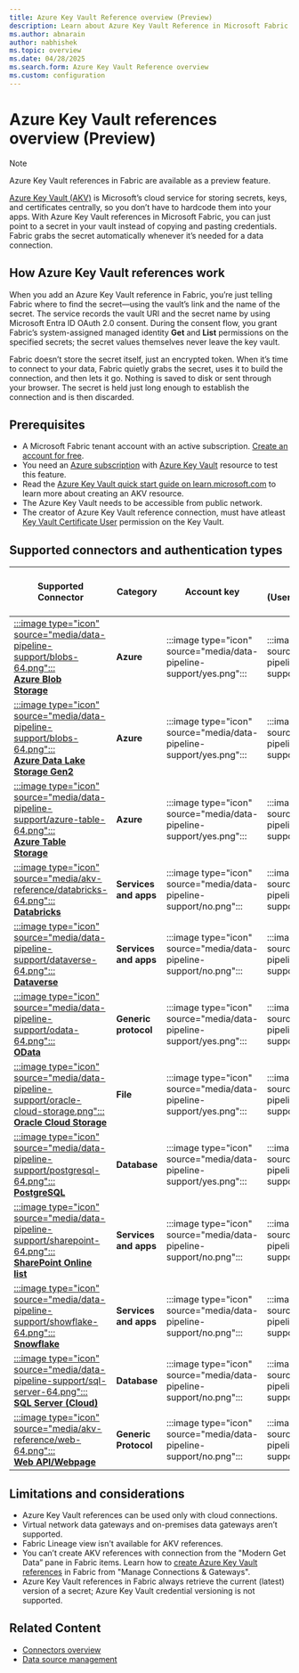 ```yaml
---
title: Azure Key Vault Reference overview (Preview)
description: Learn about Azure Key Vault Reference in Microsoft Fabric
ms.author: abnarain
author: nabhishek
ms.topic: overview
ms.date: 04/28/2025
ms.search.form: Azure Key Vault Reference overview
ms.custom: configuration
---
```


# Azure Key Vault references overview (Preview)

>[!NOTE]
>Azure Key Vault references in Fabric are available as a preview feature.

[Azure Key Vault (AKV)](/azure/key-vault/general/overview) is Microsoft’s cloud service for storing secrets, keys, and certificates centrally, so you don’t have to hardcode them into your apps. With Azure Key Vault references in Microsoft Fabric, you can just point to a secret in your vault instead of copying and pasting credentials. Fabric grabs the secret automatically whenever it’s needed for a data connection.

## How Azure Key Vault references work
When you add an Azure Key Vault reference in Fabric, you’re just telling Fabric where to find the secret—using the vault’s link and the name of the secret. The service records the vault URI and the secret name by using Microsoft Entra ID OAuth 2.0 consent. During the consent flow, you grant Fabric’s system-assigned managed identity **Get** and **List** permissions on the specified secrets; the secret values themselves never leave the key vault.

Fabric doesn’t store the secret itself, just an encrypted token. When it’s time to connect to your data, Fabric quietly grabs the secret, uses it to build the connection, and then lets it go. Nothing is saved to disk or sent through your browser. The secret is held just long enough to establish the connection and is then discarded.

## Prerequisites

- A Microsoft Fabric tenant account with an active subscription. [Create an account for free](/fabric/fundamentals/fabric-trial).
- You need an [Azure subscription](https://azure.microsoft.com/free/) with [Azure Key Vault](/azure/key-vault/quick-create-portal) resource to test this feature.
- Read the [Azure Key Vault quick start guide on learn.microsoft.com](/azure/key-vault/secrets/quick-create-portal) to learn more about creating an AKV resource.
- The Azure Key Vault needs to be accessible from public network.
- The creator of Azure Key Vault reference connection, must have atleast [Key Vault Certificate User](https://learn.microsoft.com/azure/role-based-access-control/built-in-roles/security#key-vault-certificate-user) permission on the Key Vault.


## Supported connectors and authentication types
| Supported Connector | Category | Account key | Basic (Username/Password) | Token (Shared Access Signature or Personal Access Token) | Service Principal |
| --- | --- | --- | --- | --- | --- |
| [:::image type="icon" source="media/data-pipeline-support/blobs-64.png":::<br/>**Azure Blob<br/>Storage**](connector-azure-blob-storage-copy-activity.md) | **Azure** | <!--AKV reference (Account key)-->:::image type="icon" source="media/data-pipeline-support/yes.png"::: |  <!--AKV reference (Basic)-->:::image type="icon" source="media/data-pipeline-support/no.png"::: | <!--AKV reference (Token)-->:::image type="icon" source="media/data-pipeline-support/yes.png"::: | <!--AKV reference (SPN)-->:::image type="icon" source="media/data-pipeline-support/yes.png"::: |
| [:::image type="icon" source="media/data-pipeline-support/blobs-64.png":::<br/>**Azure Data Lake<br/>Storage Gen2**](connector-azure-data-lake-storage-gen2-copy-activity.md) | **Azure** |  <!--AKV reference (Account key)-->:::image type="icon" source="media/data-pipeline-support/yes.png"::: |  <!--AKV reference (Basic)-->:::image type="icon" source="media/data-pipeline-support/no.png"::: | <!--AKV reference (Token)-->:::image type="icon" source="media/data-pipeline-support/yes.png"::: | <!--AKV reference (SPN)-->:::image type="icon" source="media/data-pipeline-support/yes.png"::: |
| [:::image type="icon" source="media/data-pipeline-support/azure-table-64.png":::<br/>**Azure Table<br/>Storage**](connector-azure-table-storage-copy-activity.md) | **Azure** | <!--AKV reference (Account key)-->:::image type="icon" source="media/data-pipeline-support/yes.png"::: |  <!--AKV reference (Basic)-->:::image type="icon" source="media/data-pipeline-support/no.png"::: | <!--AKV reference (Token)-->:::image type="icon" source="media/data-pipeline-support/yes.png"::: | <!--AKV reference (SPN)-->:::image type="icon" source="media/data-pipeline-support/yes.png"::: |
| [:::image type="icon" source="media/akv-reference/databricks-64.png":::<br/>**Databricks**](connector-databricks.md) | **Services and apps** | <!--AKV reference (Account key)-->:::image type="icon" source="media/data-pipeline-support/no.png"::: |  <!--AKV reference (Basic)-->:::image type="icon" source="media/data-pipeline-support/yes.png"::: | <!--AKV reference (Token)-->:::image type="icon" source="media/data-pipeline-support/yes.png"::: | <!--AKV reference (SPN)-->:::image type="icon" source="media/data-pipeline-support/no.png"::: |
| [:::image type="icon" source="media/data-pipeline-support/dataverse-64.png":::<br/>**Dataverse**](connector-dataverse-copy-activity.md) | **Services and apps** | <!--AKV reference (Account key)-->:::image type="icon" source="media/data-pipeline-support/no.png"::: |  <!--AKV reference (Basic)-->:::image type="icon" source="media/data-pipeline-support/no.png"::: | <!--AKV reference (Token)-->:::image type="icon" source="media/data-pipeline-support/no.png"::: | <!--AKV reference (SPN)-->:::image type="icon" source="media/data-pipeline-support/yes.png"::: |
| [:::image type="icon" source="media/data-pipeline-support/odata-64.png":::<br/>**OData**](connector-odata.md) | **Generic protocol** | <!--AKV reference (Account key)-->:::image type="icon" source="media/data-pipeline-support/yes.png"::: |  <!--AKV reference (Basic)-->:::image type="icon" source="media/data-pipeline-support/yes.png"::: | <!--AKV reference (Token)-->:::image type="icon" source="media/data-pipeline-support/no.png"::: | <!--AKV reference (SPN)-->:::image type="icon" source="media/data-pipeline-support/no.png"::: |
| [:::image type="icon" source="media/data-pipeline-support/oracle-cloud-storage.png":::<br/>**Oracle Cloud Storage**](connector-oracle-cloud-storage-copy-activity.md) | **File** | <!--AKV reference (Account key)-->:::image type="icon" source="media/data-pipeline-support/yes.png"::: |  <!--AKV reference (Basic)-->:::image type="icon" source="media/data-pipeline-support/no.png"::: | <!--AKV reference (Token)-->:::image type="icon" source="media/data-pipeline-support/no.png"::: | <!--AKV reference (SPN)-->:::image type="icon" source="media/data-pipeline-support/no.png"::: |
| [:::image type="icon" source="media/data-pipeline-support/postgresql-64.png":::<br/>**PostgreSQL**](connector-postgresql-copy-activity.md) | **Database** | <!--AKV reference (Account key)-->:::image type="icon" source="media/data-pipeline-support/yes.png"::: |  <!--AKV reference (Basic)-->:::image type="icon" source="media/data-pipeline-support/yes.png"::: | <!--AKV reference (Token)-->:::image type="icon" source="media/data-pipeline-support/no.png"::: | <!--AKV reference (SPN)-->:::image type="icon" source="media/data-pipeline-support/no.png"::: |
| [:::image type="icon" source="media/data-pipeline-support/sharepoint-64.png":::<br/>**SharePoint Online<br/>list**](connector-sharepoint-online-list-copy-activity.md) | **Services and apps** | <!--AKV reference (Account key)-->:::image type="icon" source="media/data-pipeline-support/no.png"::: |  <!--AKV reference (Basic)-->:::image type="icon" source="media/data-pipeline-support/no.png"::: | <!--AKV reference (Token)-->:::image type="icon" source="media/data-pipeline-support/no.png"::: | <!--AKV reference (SPN)-->:::image type="icon" source="media/data-pipeline-support/yes.png"::: |
| [:::image type="icon" source="media/data-pipeline-support/showflake-64.png":::<br/>**Snowflake**](connector-snowflake-copy-activity.md) | **Services and apps** | <!--AKV reference (Account key)-->:::image type="icon" source="media/data-pipeline-support/no.png"::: |  <!--AKV reference (Basic)-->:::image type="icon" source="media/data-pipeline-support/yes.png"::: | <!--AKV reference (Token)-->:::image type="icon" source="media/data-pipeline-support/no.png"::: | <!--AKV reference (SPN)-->:::image type="icon" source="media/data-pipeline-support/no.png"::: |
| [:::image type="icon" source="media/data-pipeline-support/sql-server-64.png":::<br/>**SQL Server (Cloud)**](connector-sql-server-copy-activity.md) | **Database** | <!--AKV reference (Account key)-->:::image type="icon" source="media/data-pipeline-support/no.png"::: |  <!--AKV reference (Basic)-->:::image type="icon" source="media/data-pipeline-support/yes.png"::: | <!--AKV reference (Token)-->:::image type="icon" source="media/data-pipeline-support/no.png"::: | <!--AKV reference (SPN)-->:::image type="icon" source="media/data-pipeline-support/yes.png"::: |
| [:::image type="icon" source="media/akv-reference/web-64.png":::<br/>**Web API/Webpage**](connector-web-overview.md) | **Generic Protocol** | <!--AKV reference (Account key)-->:::image type="icon" source="media/data-pipeline-support/no.png"::: |  <!--AKV reference (Basic)-->:::image type="icon" source="media/data-pipeline-support/yes.png"::: | <!--AKV reference (Token)-->:::image type="icon" source="media/data-pipeline-support/no.png"::: | <!--AKV reference (SPN)-->:::image type="icon" source="media/data-pipeline-support/yes.png"::: |

## Limitations and considerations

- Azure Key Vault references can be used only with cloud connections.
- Virtual network data gateways and on-premises data gateways aren’t supported.
- Fabric Lineage view isn't available for AKV references.
- You can’t create AKV references with connection from the "Modern Get Data” pane in Fabric items. Learn how to [create Azure Key Vault references](../data-factory/azure-key-vault-reference-configure.md) in Fabric from "Manage Connections & Gateways". 
- Azure Key Vault references in Fabric always retrieve the current (latest) version of a secret; Azure Key Vault credential versioning is not supported. 

## Related Content
- [Connectors overview](connector-overview.md)
- [Data source management](data-source-management.md)
